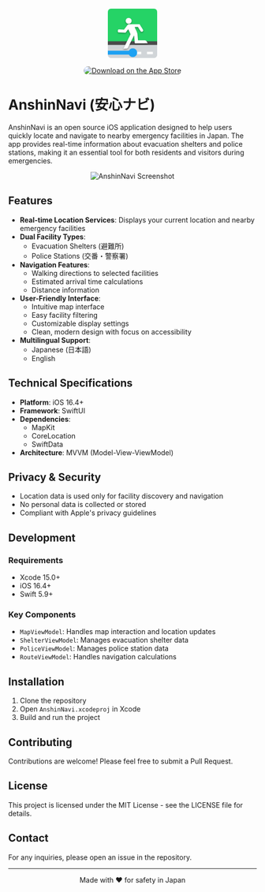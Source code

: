 <p align="center">
  <img src="Images/logo32.png" width="100" height="100" alt="AnshinNavi Logo">
</p>

<p align="center">
  <a href="https://apps.apple.com/us/app/%E5%AE%89%E5%BF%83%E3%83%8A%E3%83%93/id6738698620">
    <img src="https://tools.applemediaservices.com/api/badges/download-on-the-app-store/black/en-us?size=250x83" alt="Download on the App Store" style="border-radius: 13px; width: 250px; height: 83px;">
  </a>
</p>

# AnshinNavi (安心ナビ)

AnshinNavi is an open source iOS application designed to help users quickly locate and navigate to nearby emergency facilities in Japan. The app provides real-time information about evacuation shelters and police stations, making it an essential tool for both residents and visitors during emergencies.

<p align="center">
  <img src="Images/bg3.png" width="1000" alt="AnshinNavi Screenshot">
</p>

## Features

- **Real-time Location Services**: Displays your current location and nearby emergency facilities
- **Dual Facility Types**:
  - Evacuation Shelters (避難所)
  - Police Stations (交番・警察署)
- **Navigation Features**:
  - Walking directions to selected facilities
  - Estimated arrival time calculations
  - Distance information
- **User-Friendly Interface**:
  - Intuitive map interface
  - Easy facility filtering
  - Customizable display settings
  - Clean, modern design with focus on accessibility
- **Multilingual Support**:
  - Japanese (日本語)
  - English

## Technical Specifications

- **Platform**: iOS 16.4+
- **Framework**: SwiftUI
- **Dependencies**:
  - MapKit
  - CoreLocation
  - SwiftData
- **Architecture**: MVVM (Model-View-ViewModel)

## Privacy & Security

- Location data is used only for facility discovery and navigation
- No personal data is collected or stored
- Compliant with Apple's privacy guidelines

## Development

### Requirements

- Xcode 15.0+
- iOS 16.4+
- Swift 5.9+

### Key Components

- `MapViewModel`: Handles map interaction and location updates
- `ShelterViewModel`: Manages evacuation shelter data
- `PoliceViewModel`: Manages police station data
- `RouteViewModel`: Handles navigation calculations

## Installation

1. Clone the repository
2. Open `AnshinNavi.xcodeproj` in Xcode
3. Build and run the project

## Contributing

Contributions are welcome! Please feel free to submit a Pull Request.

## License

This project is licensed under the MIT License - see the LICENSE file for details.

## Contact

For any inquiries, please open an issue in the repository.

---

<p align="center">Made with ❤️ for safety in Japan</p>
